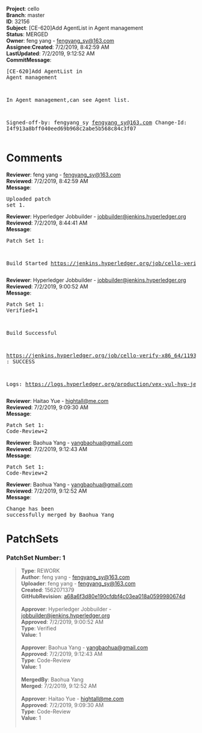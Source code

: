 <strong>Project</strong>: cello</br><strong>Branch</strong>: master<br><strong>ID</strong>: 32156<br><strong>Subject</strong>: [CE-620]Add AgentList in Agent management<br><strong>Status</strong>: MERGED<br><strong>Owner</strong>: feng yang - fengyang_sy@163.com<br><strong>Assignee</strong>:<strong>Created</strong>: 7/2/2019, 8:42:59 AM<br><strong>LastUpdated</strong>: 7/2/2019, 9:12:52 AM<br><strong>CommitMessage</strong>:<br><pre>[CE-620]Add AgentList in Agent management

In Agent management,can see Agent list.

Signed-off-by: fengyang_sy <fengyang_sy@163.com>
Change-Id: I4f913a8bff040eed69b968c2abe5b568c84c3f07
</pre><h1>Comments</h1><strong>Reviewer</strong>: feng yang - fengyang_sy@163.com<br><strong>Reviewed</strong>: 7/2/2019, 8:42:59 AM<br><strong>Message</strong>: <pre>Uploaded patch set 1.</pre><strong>Reviewer</strong>: Hyperledger Jobbuilder - jobbuilder@jenkins.hyperledger.org<br><strong>Reviewed</strong>: 7/2/2019, 8:44:41 AM<br><strong>Message</strong>: <pre>Patch Set 1:

Build Started https://jenkins.hyperledger.org/job/cello-verify-x86_64/1193/</pre><strong>Reviewer</strong>: Hyperledger Jobbuilder - jobbuilder@jenkins.hyperledger.org<br><strong>Reviewed</strong>: 7/2/2019, 9:00:52 AM<br><strong>Message</strong>: <pre>Patch Set 1: Verified+1

Build Successful 

https://jenkins.hyperledger.org/job/cello-verify-x86_64/1193/ : SUCCESS

Logs: https://logs.hyperledger.org/production/vex-yul-hyp-jenkins-3/cello-verify-x86_64/1193</pre><strong>Reviewer</strong>: Haitao Yue - hightall@me.com<br><strong>Reviewed</strong>: 7/2/2019, 9:09:30 AM<br><strong>Message</strong>: <pre>Patch Set 1: Code-Review+2</pre><strong>Reviewer</strong>: Baohua Yang - yangbaohua@gmail.com<br><strong>Reviewed</strong>: 7/2/2019, 9:12:43 AM<br><strong>Message</strong>: <pre>Patch Set 1: Code-Review+2</pre><strong>Reviewer</strong>: Baohua Yang - yangbaohua@gmail.com<br><strong>Reviewed</strong>: 7/2/2019, 9:12:52 AM<br><strong>Message</strong>: <pre>Change has been successfully merged by Baohua Yang</pre><h1>PatchSets</h1><h3>PatchSet Number: 1</h3><blockquote><strong>Type</strong>: REWORK<br><strong>Author</strong>: feng yang - fengyang_sy@163.com<br><strong>Uploader</strong>: feng yang - fengyang_sy@163.com<br><strong>Created</strong>: 1562071379<br><strong>GitHubRevision</strong>: [a68a6f3d80e190cfdbf4c03ea018a0599980674d](https://github.com/hyperledger/cello/commit/a68a6f3d80e190cfdbf4c03ea018a0599980674d)<br><br><strong>Approver</strong>: Hyperledger Jobbuilder - jobbuilder@jenkins.hyperledger.org<br><strong>Approved</strong>: 7/2/2019, 9:00:52 AM<br><strong>Type</strong>: Verified<br><strong>Value</strong>: 1<br><br><strong>Approver</strong>: Baohua Yang - yangbaohua@gmail.com<br><strong>Approved</strong>: 7/2/2019, 9:12:43 AM<br><strong>Type</strong>: Code-Review<br><strong>Value</strong>: 1<br><br><strong>MergedBy</strong>: Baohua Yang<br><strong>Merged</strong>: 7/2/2019, 9:12:52 AM<br><br><strong>Approver</strong>: Haitao Yue - hightall@me.com<br><strong>Approved</strong>: 7/2/2019, 9:09:30 AM<br><strong>Type</strong>: Code-Review<br><strong>Value</strong>: 1<br><br></blockquote>